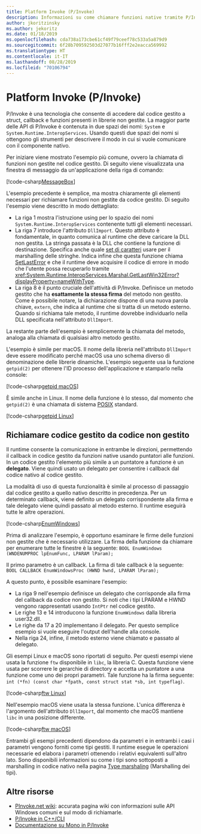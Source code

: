 ```yaml
---
title: Platform Invoke (P/Invoke)
description: Informazioni su come chiamare funzioni native tramite P/Invoke in .NET.
author: jkoritzinsky
ms.author: jekoritz
ms.date: 01/18/2019
ms.openlocfilehash: cda738a173cbe61cf49f79ceef78c533a5a879d9
ms.sourcegitcommit: 6f28b709592503d27077b16fff2e2eacca569992
ms.translationtype: HT
ms.contentlocale: it-IT
ms.lasthandoff: 08/28/2019
ms.locfileid: "70106794"
---
```

# <a name="platform-invoke-pinvoke"></a>Platform Invoke (P/Invoke)

P/Invoke è una tecnologia che consente di accedere dal codice gestito a struct, callback e funzioni presenti in librerie non gestite. La maggior parte delle API di P/Invoke è contenuta in due spazi dei nomi: `System` e `System.Runtime.InteropServices`. Usando questi due spazi dei nomi si ottengono gli strumenti per descrivere il modo in cui si vuole comunicare con il componente nativo.

Per iniziare viene mostrato l'esempio più comune, ovvero la chiamata di funzioni non gestite nel codice gestito. Di seguito viene visualizzata una finestra di messaggio da un'applicazione della riga di comando:

[!code-csharp[MessageBox](~/samples/snippets/standard/interop/pinvoke/messagebox.cs)]

L'esempio precedente è semplice, ma mostra chiaramente gli elementi necessari per richiamare funzioni non gestite da codice gestito. Di seguito l'esempio viene descritto in modo dettagliato:

- La riga 1 mostra l'istruzione using per lo spazio dei nomi `System.Runtime.InteropServices` contenente tutti gli elementi necessari.
- La riga 7 introduce l'attributo `DllImport`. Questo attributo è fondamentale, in quanto comunica al runtime che deve caricare la DLL non gestita. La stringa passata è la DLL che contiene la funzione di destinazione. Specifica anche quale [set di caratteri](./charset.md) usare per il marshalling delle stringhe. Indica infine che questa funzione chiama [SetLastError](/windows/desktop/api/errhandlingapi/nf-errhandlingapi-setlasterror) e che il runtime deve acquisire il codice di errore in modo che l'utente possa recuperarlo tramite <xref:System.Runtime.InteropServices.Marshal.GetLastWin32Error?displayProperty=nameWithType>.
- La riga 8 è il punto cruciale dell'attività di P/Invoke. Definisce un metodo gestito che ha **esattamente la stessa firma** del metodo non gestito. Come è possibile notare, la dichiarazione dispone di una nuova parola chiave, `extern`, che indica al runtime che si tratta di un metodo esterno. Quando si richiama tale metodo, il runtime dovrebbe individuarlo nella DLL specificata nell'attributo `DllImport`.

La restante parte dell'esempio è semplicemente la chiamata del metodo, analoga alla chiamata di qualsiasi altro metodo gestito.

L'esempio è simile per macOS. Il nome della libreria nell'attributo `DllImport` deve essere modificato perché macOS usa uno schema diverso di denominazione delle librerie dinamiche. L'esempio seguente usa la funzione `getpid(2)` per ottenere l'ID processo dell'applicazione e stamparlo nella console:

[!code-csharp[getpid macOS](~/samples/snippets/standard/interop/pinvoke/getpid-macos.cs)]

È simile anche in Linux. Il nome della funzione è lo stesso, dal momento che `getpid(2)` è una chiamata di sistema [POSIX](https://en.wikipedia.org/wiki/POSIX) standard.

[!code-csharp[getpid Linux](~/samples/snippets/standard/interop/pinvoke/getpid-linux.cs)]

## <a name="invoking-managed-code-from-unmanaged-code"></a>Richiamare codice gestito da codice non gestito

Il runtime consente la comunicazione in entrambe le direzioni, permettendo il callback in codice gestito da funzioni native usando puntatori alle funzioni. In un codice gestito l'elemento più simile a un puntatore a funzione è un **delegato**. Viene quindi usato un delegato per consentire i callback dal codice nativo al codice gestito.

La modalità di uso di questa funzionalità è simile al processo di passaggio dal codice gestito a quello nativo descritto in precedenza. Per un determinato callback, viene definito un delegato corrispondente alla firma e tale delegato viene quindi passato al metodo esterno. Il runtime eseguirà tutte le altre operazioni.

[!code-csharp[EnumWindows](~/samples/snippets/standard/interop/pinvoke/enumwindows.cs)]

Prima di analizzare l'esempio, è opportuno esaminare le firme delle funzioni non gestite che è necessario utilizzare. La firma della funzione da chiamare per enumerare tutte le finestre è la seguente: `BOOL EnumWindows (WNDENUMPROC lpEnumFunc, LPARAM lParam);`

Il primo parametro è un callback. La firma di tale callback è la seguente: `BOOL CALLBACK EnumWindowsProc (HWND hwnd, LPARAM lParam);`

A questo punto, è possibile esaminare l'esempio:

- La riga 9 nell'esempio definisce un delegato che corrisponde alla firma del callback da codice non gestito. Si noti che i tipi LPARAM e HWND vengono rappresentati usando `IntPtr` nel codice gestito.
- Le righe 13 e 14 introducono la funzione `EnumWindows` dalla libreria user32.dll.
- Le righe da 17 a 20 implementano il delegato. Per questo semplice esempio si vuole eseguire l'output dell'handle alla console.
- Nella riga 24, infine, il metodo esterno viene chiamato e passato al delegato.

Gli esempi Linux e macOS sono riportati di seguito. Per questi esempi viene usata la funzione `ftw` disponibile in `libc`, la libreria C. Questa funzione viene usata per scorrere le gerarchie di directory e accetta un puntatore a una funzione come uno dei propri parametri. Tale funzione ha la firma seguente: `int (*fn) (const char *fpath, const struct stat *sb, int typeflag)`.

[!code-csharp[ftw Linux](~/samples/snippets/standard/interop/pinvoke/ftw-linux.cs)]

Nell'esempio macOS viene usata la stessa funzione. L'unica differenza è l'argomento dell'attributo `DllImport`, dal momento che macOS mantiene `libc` in una posizione differente.

[!code-csharp[ftw macOS](~/samples/snippets/standard/interop/pinvoke/ftw-macos.cs)]

Entrambi gli esempi precedenti dipendono da parametri e in entrambi i casi i parametri vengono forniti come tipi gestiti. Il runtime esegue le operazioni necessarie ed elabora i parametri ottenendo i relativi equivalenti sull'altro lato. Sono disponibili informazioni su come i tipi sono sottoposti a marshalling in codice nativo nella pagina [Type marshaling](type-marshaling.md) (Marshalling dei tipi).

## <a name="more-resources"></a>Altre risorse

- [PInvoke.net wiki](https://www.pinvoke.net/): accurata pagina wiki con informazioni sulle API Windows comuni e sul modo di richiamarle.
- [P/Invoke in C++/CLI](/cpp/dotnet/native-and-dotnet-interoperability)
- [Documentazione su Mono in P/Invoke](https://www.mono-project.com/docs/advanced/pinvoke/)
